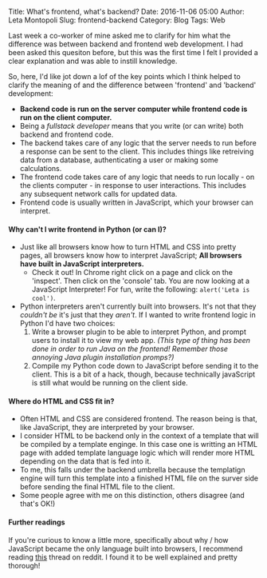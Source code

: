 Title: What's frontend, what's backend?
Date: 2016-11-06 05:00
Author: Leta Montopoli
Slug: frontend-backend
Category: Blog
Tags: Web


Last week a co-worker of mine asked me to clarify for him what the difference was between backend and frontend web development.  I had been asked this quesiton before, but this was the first time I felt I provided a clear explanation and was able to instill knowledge.

So, here, I'd like jot down a lof of the key points which I think helped to clarify the meaning of and the difference between 'frontend' and 'backend' development:

* **Backend code is run on the server computer while frontend code is run on the client computer.**  
* Being a *fullstack developer* means that you write (or can write) both backend and frontend code. 
* The backend takes care of any logic that the server needs to run before a response can be sent to the client.  This includes things like retreiving data from a database, authenticating a user or making some calculations.
* The frontend code takes care of any logic that needs to run locally - on the clients computer - in response to user interactions.  This includes any subsequent network calls for updated data.
* Frontend code is usually written in JavaScript, which your browser can interpret.

#### Why can't I write frontend in Python (or can I)?
* Just like all browsers know how to turn HTML and CSS into pretty pages, all browsers know how to 
interpret JavaScript;  **All browsers have built in JavaScript interpreters.** 
    * Check it out!  In Chrome right click on a page and click on the 'inspect'.  Then click on the 'console' tab.  You are now looking at a JavaScript Interpreter!  For fun, write the following: `alert('Leta is cool')`.
* Python interpreters aren't currently built into browsers.  It's not that they *couldn't be* it's just that they *aren't*.  If I wanted to write frontend logic in Python I'd have two choices: 
    1. Write a browser plugin to be able to interpret Python, and prompt users to install it to view my web app. *(This type of thing has been done in order to run Java on the frontend! Remember those annoying Java plugin installation promps?)*
    2. Compile my Python code down to JavaScript before sending it to the client.  This is a bit of a hack, though, because technically javaScript is still what would be running on the client side.


#### Where do HTML and CSS fit in?

* Often HTML and CSS are considered frontend.  The reason being is that, like JavaScript, they are interpreted by your browser.
* I consider HTML to be backend only in the context of a template that will be compiled by a template enginge.  In this case one is writting an HTML page with added template language logic which will render more HTML depending on the data that is fed into it. 
* To me, this falls under the backend umbrella because the templatign engine will turn this template into a finished HTML file on the surver side before sending the final HTML file to the client.
* Some people agree with me on this distinction, others disagree (and that's OK!)

#### Further readings

If you're curious to know a little more, specifically about why / how JavaScript became the only language built into browsers, I recommend reading [this](https://www.reddit.com/r/learnprogramming/comments/3frml2/why_is_javascript_the_only_frontend_programming/?st=iv70e8ah&sh=d65bf9be) thread on reddit.  I found it to be well explained and pretty thorough! 